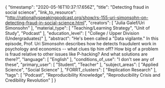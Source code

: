 {
    "timestamp": "2020-05-16T10:37:17.656Z",
    "title": "Detecting fraud in social science",
    "link_to_resource": "http://rationallyspeakingpodcast.org/show/rs-155-uri-simonsohn-on-detecting-fraud-in-social-science.html",
    "creators": [
        "Julia Galef/Uri Simonsohn"
    ],
    "material_type": [
        "Teaching/Learning Strategy",
        "Unit of Study",
        "Podcast"
    ],
    "education_level": [
        "College / Upper Division (Undergraduates)"
    ],
    "abstract": "He's been called a \"Data vigilante.\" In this episode, Prof. Uri Simonsohn describes how he detects fraudulent work in psychology and economics -- what clues tip him off? How big of a problem is fraud relative to other issues like P-hacking? And what solutions are there?",
    "language": [
        "English"
    ],
    "conditions_of_use": "I don't see any of these",
    "primary_user": [
        "Student",
        "Teacher"
    ],
    "subject_areas": [
        "Applied Science",
        "Social Science"
    ],
    "FORRT_clusters": [
        "Replication Research"
    ],
    "tags": [
        "Podcast",
        "Reproducibility Knowledge",
        "Reproducibility Crisis and Credibility Revolution"
    ]
}